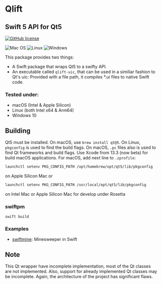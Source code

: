 # Qlift
## Swift 5 API for Qt5

[![GitHub license](https://img.shields.io/badge/license-MIT-blue.svg)](https://raw.githubusercontent.com/Longhanks/qlift-swift-example/master/LICENSE)

![Mac OS](https://img.shields.io/badge/mac%20os-000000?style=for-the-badge&logo=macos&logoColor=F0F0F0)
![Linux](https://img.shields.io/badge/Linux-FCC624?style=for-the-badge&logo=linux&logoColor=black)
![Windows](https://img.shields.io/badge/Windows-0078D6?style=for-the-badge&logo=windows&logoColor=white)

This package provides two things:

 - A Swift package that wraps Qt5 to a swifty API.
 - An executable called `qlift-uic`, that can be used in a similiar fashion to Qt's uic: Provided with a file path, it compiles *.ui files to native Swift code.

 ### Tested under:
 - macOS (Intel & Apple Silicon)
 - Linux (both Intel x64 & Arm64)
 - Windows 10

## Building

Qt5 must be installed. On macOS, use `brew install qt@5`. On Linux, `pkgconfig` is used to find the build flags. On macOS, `.pc` files also is used to find Qt frameworks and build flags. Use Xcode from 13.3 (now beta) for build macOS applications. 
For macOS, add next line to `.zprofile`:

```bash
launchctl setenv PKG_CONFIG_PATH /opt/homebrew/opt/qt5/lib/pkgconfig
```
on Apple Silicon Mac or

```bash
launchctl setenv PKG_CONFIG_PATH /usr/local/opt/qt5/lib/pkgconfig
```
on Intel Mac or Apple Silicon Mac for develop under Rosetta

### swiftpm

`swift build`

### Examples

 - [swiftmine](https://github.com/Longhanks/swiftmine "swiftmine"): Minesweeper in Swift


## Note

This Qt wrapper have incomplete implementation, most of the Qt classes are not implemented. Also, support for already implemented Qt classes may be incomplete.
Again, the architecture of the project has significant flaws.
